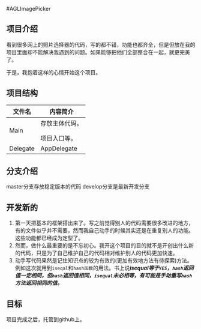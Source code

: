 #AGLImagePicker
## 项目介绍

看到很多网上的照片选择器的代码，写的都不错，功能也都齐全，但是但放在我的项目里面却不能解决我遇到的问题。如果能够把他们全部整合在一起，就更完美了。

于是，我抱着这样的心情开始这个项目。

## 项目结构

文件名 | 内容简介
--- | ---
Main | 存放主体代码。</p>项目入口等。
Delegate | AppDelegate

## 分支介绍

master分支存放稳定版本的代码
develop分支是最新开发分支

## 开发新的

1. 第一天把基本的框架搭出来了。写之前觉得别人的代码需要很多改进的地方，有的文件似乎并不需要，然而我自己动手的时候其实还是在重复别人的功能。这些功能都已经成为定型了。
2. 然而，做什么最重要的是不忘初心。我开这个项目的目的就不是开创出什么新的代码，只是为了自己维护自己的代码相对维护别人的代码更加快速。
3. 动手写代码果然是记住知识点的较为有效的(更加有效地方法有待探索)方法。例如这次就用到`iseqal`和`hash函数`的用法。书上说***isequal等于`YES`，`hash`返回值一定相同，但`hash`返回值相同，`isequal`未必相等，有可能是手动重写`hash`方法返回相同的值。***

## 目标

项目完成之后，托管到github上。